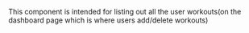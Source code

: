 This component is intended for listing out all the user workouts(on the dashboard page which is where users add/delete workouts)
